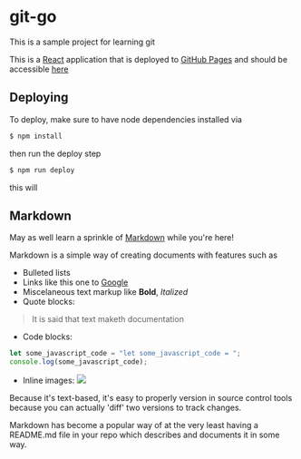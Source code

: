 # git-go

This is a sample project for learning git

This is a [React](https://reactjs.org/) application that is deployed to [GitHub Pages](https://pages.github.com/) and should be accessible [here](https://Zulu-Inuoe.github.io/git-go)

## Deploying
To deploy, make sure to have node dependencies installed via
```sh
$ npm install
```
then run the deploy step
```sh
$ npm run deploy
```
this will 

## Markdown
May as well learn a sprinkle of [Markdown](https://www.markdownguide.org/cheat-sheet/) while you're here!

Markdown is a simple way of creating documents with features such as
- Bulleted lists
- Links like this one to [Google](https://www.google.com/)
- Miscelaneous text markup like **Bold**, *Italized*
- Quote blocks:
> It is said that text maketh documentation
- Code blocks:
```js
let some_javascript_code = "let some_javascript_code = ";
console.log(some_javascript_code);
```
- Inline images: ![](https://secure.meetupstatic.com/photos/event/c/0/c/5/600_489229349.jpeg)

Because it's text-based, it's easy to properly version in source control tools because you can actually 'diff' two versions to track changes.

Markdown has become a popular way of at the very least having a README.md file in your repo which describes and documents it in some way.
